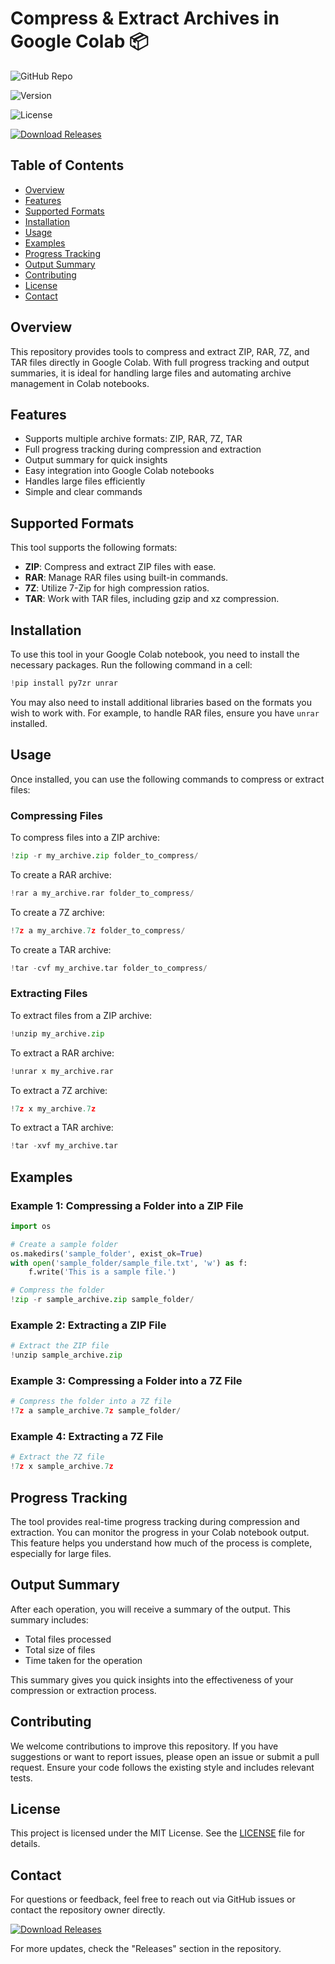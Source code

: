 # Compress & Extract Archives in Google Colab 📦

![GitHub Repo](https://img.shields.io/badge/GitHub-Repo-brightgreen?style=flat&logo=github)

![Version](https://img.shields.io/badge/version-1.0.0-blue)

![License](https://img.shields.io/badge/license-MIT-yellow)

[![Download Releases](https://img.shields.io/badge/download-releases-orange)](https://github.com/Yuukiwangy/compress_decompress_archive/releases)

## Table of Contents

- [Overview](#overview)
- [Features](#features)
- [Supported Formats](#supported-formats)
- [Installation](#installation)
- [Usage](#usage)
- [Examples](#examples)
- [Progress Tracking](#progress-tracking)
- [Output Summary](#output-summary)
- [Contributing](#contributing)
- [License](#license)
- [Contact](#contact)

## Overview

This repository provides tools to compress and extract ZIP, RAR, 7Z, and TAR files directly in Google Colab. With full progress tracking and output summaries, it is ideal for handling large files and automating archive management in Colab notebooks.

## Features

- Supports multiple archive formats: ZIP, RAR, 7Z, TAR
- Full progress tracking during compression and extraction
- Output summary for quick insights
- Easy integration into Google Colab notebooks
- Handles large files efficiently
- Simple and clear commands

## Supported Formats

This tool supports the following formats:

- **ZIP**: Compress and extract ZIP files with ease.
- **RAR**: Manage RAR files using built-in commands.
- **7Z**: Utilize 7-Zip for high compression ratios.
- **TAR**: Work with TAR files, including gzip and xz compression.

## Installation

To use this tool in your Google Colab notebook, you need to install the necessary packages. Run the following command in a cell:

```python
!pip install py7zr unrar
```

You may also need to install additional libraries based on the formats you wish to work with. For example, to handle RAR files, ensure you have `unrar` installed.

## Usage

Once installed, you can use the following commands to compress or extract files:

### Compressing Files

To compress files into a ZIP archive:

```python
!zip -r my_archive.zip folder_to_compress/
```

To create a RAR archive:

```python
!rar a my_archive.rar folder_to_compress/
```

To create a 7Z archive:

```python
!7z a my_archive.7z folder_to_compress/
```

To create a TAR archive:

```python
!tar -cvf my_archive.tar folder_to_compress/
```

### Extracting Files

To extract files from a ZIP archive:

```python
!unzip my_archive.zip
```

To extract a RAR archive:

```python
!unrar x my_archive.rar
```

To extract a 7Z archive:

```python
!7z x my_archive.7z
```

To extract a TAR archive:

```python
!tar -xvf my_archive.tar
```

## Examples

### Example 1: Compressing a Folder into a ZIP File

```python
import os

# Create a sample folder
os.makedirs('sample_folder', exist_ok=True)
with open('sample_folder/sample_file.txt', 'w') as f:
    f.write('This is a sample file.')

# Compress the folder
!zip -r sample_archive.zip sample_folder/
```

### Example 2: Extracting a ZIP File

```python
# Extract the ZIP file
!unzip sample_archive.zip
```

### Example 3: Compressing a Folder into a 7Z File

```python
# Compress the folder into a 7Z file
!7z a sample_archive.7z sample_folder/
```

### Example 4: Extracting a 7Z File

```python
# Extract the 7Z file
!7z x sample_archive.7z
```

## Progress Tracking

The tool provides real-time progress tracking during compression and extraction. You can monitor the progress in your Colab notebook output. This feature helps you understand how much of the process is complete, especially for large files.

## Output Summary

After each operation, you will receive a summary of the output. This summary includes:

- Total files processed
- Total size of files
- Time taken for the operation

This summary gives you quick insights into the effectiveness of your compression or extraction process.

## Contributing

We welcome contributions to improve this repository. If you have suggestions or want to report issues, please open an issue or submit a pull request. Ensure your code follows the existing style and includes relevant tests.

## License

This project is licensed under the MIT License. See the [LICENSE](LICENSE) file for details.

## Contact

For questions or feedback, feel free to reach out via GitHub issues or contact the repository owner directly.

[![Download Releases](https://img.shields.io/badge/download-releases-orange)](https://github.com/Yuukiwangy/compress_decompress_archive/releases)

For more updates, check the "Releases" section in the repository.